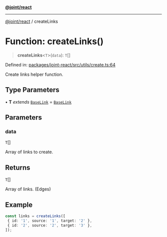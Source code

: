 [**@joint/react**](../README.md)

***

[@joint/react](../README.md) / createLinks

# Function: createLinks()

> **createLinks**\<`T`\>(`data`): `T`[]

Defined in: [packages/joint-react/src/utils/create.ts:64](https://github.com/samuelgja/joint/blob/5100bfa1707e62a58cc3b7833d30969c8c4b52ed/packages/joint-react/src/utils/create.ts#L64)

Create links helper function.

## Type Parameters

• **T** *extends* [`BaseLink`](../interfaces/BaseLink.md) = [`BaseLink`](../interfaces/BaseLink.md)

## Parameters

### data

`T`[]

Array of links to create.

## Returns

`T`[]

Array of links. (Edges)

## Example

```ts
const links = createLinks([
 { id: '1', source: '1', target: '2' },
 { id: '2', source: '2', target: '3' },
]);
```
